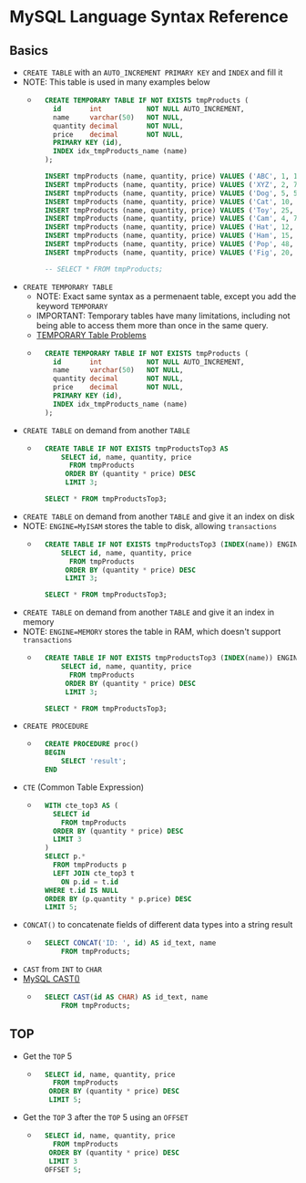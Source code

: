 # MySQL Language Syntax Reference

## Basics
- `CREATE TABLE` with an `AUTO_INCREMENT PRIMARY KEY` and `INDEX` and fill it
- NOTE: This table is used in many examples below
  - ```sql
      CREATE TEMPORARY TABLE IF NOT EXISTS tmpProducts (
        id       int           NOT NULL AUTO_INCREMENT,
        name     varchar(50)   NOT NULL,
        quantity decimal       NOT NULL,
        price    decimal       NOT NULL,
        PRIMARY KEY (id),
        INDEX idx_tmpProducts_name (name)
      );

      INSERT tmpProducts (name, quantity, price) VALUES ('ABC', 1, 10.0);
      INSERT tmpProducts (name, quantity, price) VALUES ('XYZ', 2, 7.0);
      INSERT tmpProducts (name, quantity, price) VALUES ('Dog', 5, 55.0);
      INSERT tmpProducts (name, quantity, price) VALUES ('Cat', 10, 30.0);
      INSERT tmpProducts (name, quantity, price) VALUES ('Toy', 25, 10.0);
      INSERT tmpProducts (name, quantity, price) VALUES ('Cam', 4, 75.0);
      INSERT tmpProducts (name, quantity, price) VALUES ('Hat', 12, 12.0);
      INSERT tmpProducts (name, quantity, price) VALUES ('Ham', 15, 15.0);
      INSERT tmpProducts (name, quantity, price) VALUES ('Pop', 48, 2.0);
      INSERT tmpProducts (name, quantity, price) VALUES ('Fig', 20, 0.5);

      -- SELECT * FROM tmpProducts;

- `CREATE TEMPORARY TABLE`
  - NOTE: Exact same syntax as a permenaent table, except you add the keyword `TEMPORARY`
  - IMPORTANT: Temporary tables have many limitations, including not being able to access them more than once in the same query.
  - [TEMPORARY Table Problems](https://dev.mysql.com/doc/refman/5.7/en/temporary-table-problems.html)
  - ```sql
      CREATE TEMPORARY TABLE IF NOT EXISTS tmpProducts (
        id       int           NOT NULL AUTO_INCREMENT,
        name     varchar(50)   NOT NULL,
        quantity decimal       NOT NULL,
        price    decimal       NOT NULL,
        PRIMARY KEY (id),
        INDEX idx_tmpProducts_name (name)
      );

- `CREATE TABLE` on demand from another `TABLE`
  - ```sql
      CREATE TABLE IF NOT EXISTS tmpProductsTop3 AS
          SELECT id, name, quantity, price
            FROM tmpProducts
           ORDER BY (quantity * price) DESC
           LIMIT 3;

      SELECT * FROM tmpProductsTop3;

- `CREATE TABLE` on demand from another `TABLE` and give it an index on disk
- NOTE: `ENGINE=MyISAM` stores the table to disk, allowing `transactions`
  - ```sql
      CREATE TABLE IF NOT EXISTS tmpProductsTop3 (INDEX(name)) ENGINE=MyISAM AS
          SELECT id, name, quantity, price
            FROM tmpProducts
           ORDER BY (quantity * price) DESC
           LIMIT 3;

      SELECT * FROM tmpProductsTop3;

- `CREATE TABLE` on demand from another `TABLE` and give it an index in memory
- NOTE: `ENGINE=MEMORY` stores the table in RAM, which doesn't support `transactions`
  - ```sql
      CREATE TABLE IF NOT EXISTS tmpProductsTop3 (INDEX(name)) ENGINE=MEMORY AS
          SELECT id, name, quantity, price
            FROM tmpProducts
           ORDER BY (quantity * price) DESC
           LIMIT 3;

      SELECT * FROM tmpProductsTop3;

- `CREATE PROCEDURE`
  - ```sql
      CREATE PROCEDURE proc()
      BEGIN
          SELECT 'result';
      END

- `CTE` (Common Table Expression)
  - ```sql
      WITH cte_top3 AS (
        SELECT id
          FROM tmpProducts
        ORDER BY (quantity * price) DESC
        LIMIT 3
      )
      SELECT p.*
        FROM tmpProducts p
        LEFT JOIN cte_top3 t
          ON p.id = t.id
      WHERE t.id IS NULL
      ORDER BY (p.quantity * p.price) DESC
      LIMIT 5;

- `CONCAT()` to concatenate fields of different data types into a string result
  - ```sql
      SELECT CONCAT('ID: ', id) AS id_text, name
	      FROM tmpProducts;

- `CAST` from `INT` to `CHAR`
- [MySQL CAST()](https://www.w3schools.com/sql/func_mysql_cast.asp)
  - ```sql
      SELECT CAST(id AS CHAR) AS id_text, name
	      FROM tmpProducts;

## TOP
- Get the `TOP` 5
  - ```sql
      SELECT id, name, quantity, price
        FROM tmpProducts
       ORDER BY (quantity * price) DESC
       LIMIT 5;

- Get the `TOP` 3 after the `TOP` 5 using an `OFFSET`
  - ```sql
      SELECT id, name, quantity, price
        FROM tmpProducts
       ORDER BY (quantity * price) DESC
       LIMIT 3
      OFFSET 5;
